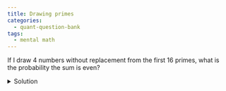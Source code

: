 ```yaml
---
title: Drawing primes 
categories:
  - quant-question-bank
tags:
  - mental math
---
```


If I draw 4 numbers without replacement from the first 16 primes, what
is the probability the sum is even?

<details>
  <summary>Solution</summary>
  The only even prime is $2$. Thus the probability of not drawing $2$ is the 
  probability the sum is even:
  $$\mathrm{Pr}(\text{ sum is even }) = \frac{15}{16} \frac{14}{15} \frac{13}{14} \frac{12}{13} = \frac{3}{4}$$
</details>
